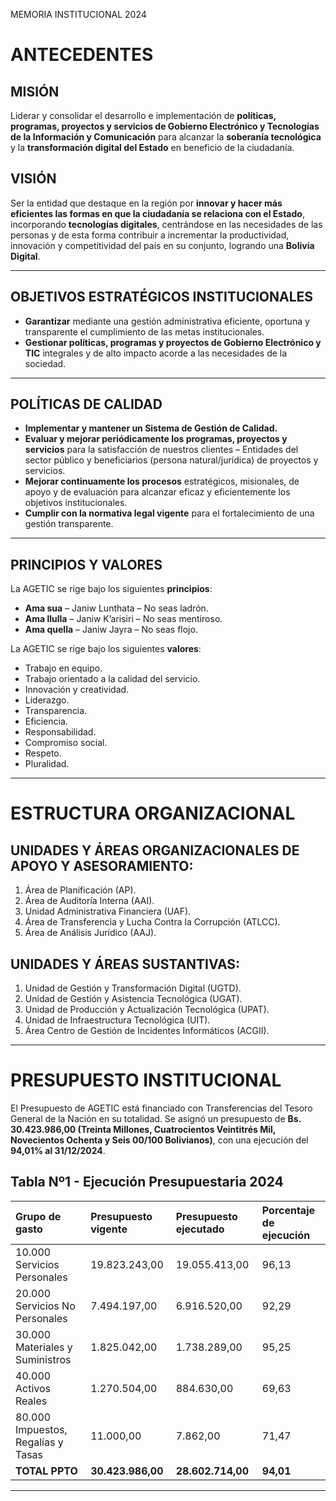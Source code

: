 
MEMORIA INSTITUCIONAL 2024

# ANTECEDENTES

## MISIÓN
Liderar y consolidar el desarrollo e implementación de **políticas, programas, proyectos y servicios de Gobierno Electrónico y Tecnologías de la Información y Comunicación** para alcanzar la **soberanía tecnológica** y la **transformación digital del Estado** en beneficio de la ciudadanía.

## VISIÓN
Ser la entidad que destaque en la región por **innovar y hacer más eficientes las formas en que la ciudadanía se relaciona con el Estado**, incorporando **tecnologías digitales**, centrándose en las necesidades de las personas y de esta forma contribuir a incrementar la productividad, innovación y competitividad del país en su conjunto, logrando una **Bolivia Digital**.

---

## OBJETIVOS ESTRATÉGICOS INSTITUCIONALES
* **Garantizar** mediante una gestión administrativa eficiente, oportuna y transparente el cumplimiento de las metas institucionales.
* **Gestionar políticas, programas y proyectos de Gobierno Electrónico y TIC** integrales y de alto impacto acorde a las necesidades de la sociedad.

---

## POLÍTICAS DE CALIDAD
* **Implementar y mantener un Sistema de Gestión de Calidad.**
* **Evaluar y mejorar periódicamente los programas, proyectos y servicios** para la satisfacción de nuestros clientes – Entidades del sector público y beneficiarios (persona natural/jurídica) de proyectos y servicios.
* **Mejorar continuamente los procesos** estratégicos, misionales, de apoyo y de evaluación para alcanzar eficaz y eficientemente los objetivos institucionales.
* **Cumplir con la normativa legal vigente** para el fortalecimiento de una gestión transparente.

---

## PRINCIPIOS Y VALORES

La AGETIC se rige bajo los siguientes **principios**:
* **Ama sua** – Janiw Lunthata – No seas ladrón.
* **Ama llulla** – Janiw K’arisiri – No seas mentiroso.
* **Ama quella** – Janiw Jayra – No seas flojo.

La AGETIC se rige bajo los siguientes **valores**:
* Trabajo en equipo.
* Trabajo orientado a la calidad del servicio.
* Innovación y creatividad.
* Liderazgo.
* Transparencia.
* Eficiencia.
* Responsabilidad.
* Compromiso social.
* Respeto.
* Pluralidad.

---

# ESTRUCTURA ORGANIZACIONAL

## UNIDADES Y ÁREAS ORGANIZACIONALES DE APOYO Y ASESORAMIENTO:
1. Área de Planificación (AP).
2. Área de Auditoría Interna (AAI).
3. Unidad Administrativa Financiera (UAF).
4. Área de Transferencia y Lucha Contra la Corrupción (ATLCC).
5. Área de Análisis Jurídico (AAJ).

## UNIDADES Y ÁREAS SUSTANTIVAS:
1. Unidad de Gestión y Transformación Digital (UGTD).
2. Unidad de Gestión y Asistencia Tecnológica (UGAT).
3. Unidad de Producción y Actualización Tecnológica (UPAT).
4. Unidad de Infraestructura Tecnológica (UIT).
5. Área Centro de Gestión de Incidentes Informáticos (ACGII).

---

# PRESUPUESTO INSTITUCIONAL

El Presupuesto de AGETIC está financiado con Transferencias del Tesoro General de la Nación en su totalidad. Se asignó un presupuesto de **Bs. 30.423.986,00 (Treinta Millones, Cuatrocientos Veintitrés Mil, Novecientos Ochenta y Seis 00/100 Bolivianos)**, con una ejecución del **94,01% al 31/12/2024**.

## Tabla Nº1 - Ejecución Presupuestaria 2024

| Grupo de gasto             | Presupuesto vigente | Presupuesto ejecutado | Porcentaje de ejecución |
| :------------------------- | :------------------ | :-------------------- | :---------------------- |
| 10.000 Servicios Personales | 19.823.243,00       | 19.055.413,00         | 96,13                   |
| 20.000 Servicios No Personales | 7.494.197,00      | 6.916.520,00          | 92,29                   |
| 30.000 Materiales y Suministros | 1.825.042,00      | 1.738.289,00          | 95,25                   |
| 40.000 Activos Reales      | 1.270.504,00        | 884.630,00            | 69,63                   |
| 80.000 Impuestos, Regalías y Tasas | 11.000,00         | 7.862,00              | 71,47                   |
| **TOTAL PPTO** | **30.423.986,00** | **28.602.714,00** | **94,01** |

---